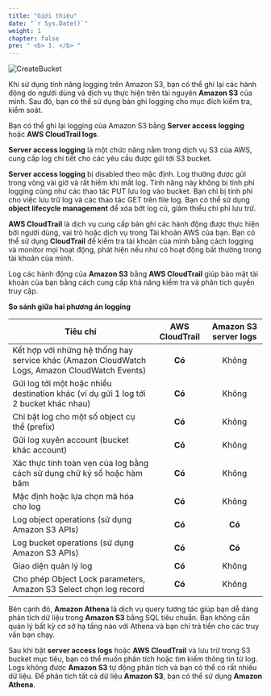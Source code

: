 ```yaml
---
title: "Giới thiệu"
date: "`r Sys.Date()`"
weight: 1
chapter: false
pre: " <b> 1. </b> "
---
```


![CreateBucket](/FCJ-Workshop-2/images/favicon.png)

Khi sử dụng tính năng logging trên Amazon S3, bạn có thể ghi lại các hành động do người dùng và dịch vụ thực hiện trên tài nguyên **Amazon S3** của mình. Sau đó, bạn có thể sử dụng bản ghi logging cho mục đích kiểm tra, kiểm soát.

Bạn có thể ghi lại logging của Amazon S3 bằng **Server access logging** hoặc **AWS CloudTrail logs**.

**Server access logging** là một chức năng nằm trong dịch vụ S3 của AWS, cung cấp log chi tiết cho các yêu cầu được gửi tới S3 bucket.

**Server access logging** bị disabled theo mặc định. Log thường được gửi trong vòng vài giờ và rất hiếm khi mất log. Tính năng này không bị tính phí logging cũng như các thao tác PUT lưu log vào bucket. Bạn chỉ bị tính phí cho việc lưu trữ log và các thao tác GET trên file log. Bạn có thể sử dụng **object lifecycle management** để xóa bớt log cũ, giảm thiểu chi phí lưu trữ.

**AWS CloudTrail** là dịch vụ cung cấp bản ghi các hành động được thực hiện bởi người dùng, vai trò hoặc dịch vụ trong Tài khoản AWS của bạn. Bạn có thể sử dụng **CloudTrail** để kiểm tra tài khoản của mình bằng cách logging và monitor mọi hoạt động, phát hiện nếu như có hoạt động bất thường trong tài khoản của mình.

Log các hành động của **Amazon S3** bằng **AWS CloudTrail** giúp bảo mật tài khoản của bạn bằng cách cung cấp khả năng kiểm tra và phân tích quyền truy cập.

**So sánh giữa hai phương án logging**

| Tiêu chí                                                                                       | AWS CloudTrail | Amazon S3 server logs |
| ---------------------------------------------------------------------------------------------- | :------------: | :-------------------: |
| Kết hợp với những hệ thống hay service khác (Amazon CloudWatch Logs, Amazon CloudWatch Events) |     **Có**     |         Không         |
| Gửi log tới một hoặc nhiều destination khác (ví dụ gửi 1 log tới 2 bucket khác nhau)           |     **Có**     |         Không         |
| Chỉ bật log cho một số object cụ thể (prefix)                                                  |     **Có**     |         Không         |
| Gửi log xuyên account (bucket khác account)                                                    |     **Có**     |         Không         |
| Xác thực tính toàn vẹn của log bằng cách sử dụng chữ ký số hoặc hàm băm                        |     **Có**     |         Không         |
| Mặc định hoặc lựa chọn mã hóa cho log                                                          |     **Có**     |         Không         |
| Log object operations (sử dụng Amazon S3 APIs)                                                 |     **Có**     |        **Có**         |
| Log bucket operations (sử dụng Amazon S3 APIs)                                                 |     **Có**     |        **Có**         |
| Giao diện quản lý log                                                                          |     **Có**     |         Không         |
| Cho phép Object Lock parameters, Amazon S3 Select chọn log record                              |     **Có**     |         Không         |

Bên cạnh đó, **Amazon Athena** là dịch vụ query tương tác giúp bạn dễ dàng phân tích dữ liệu trong **Amazon S3** bằng SQL tiêu chuẩn. Bạn không cần quản lý bất kỳ cơ sở hạ tầng nào với Athena và bạn chỉ trả tiền cho các truy vấn bạn chạy.

Sau khi bật **server access logs** hoặc **AWS CloudTrail** và lưu trữ trong S3 bucket mục tiêu, bạn có thể muốn phân tích hoặc tìm kiếm thông tin từ log. Logs không được **Amazon S3** tự động phân tích và bạn có thể có rất nhiều dữ liệu. Để phân tích tất cả dữ liệu **Amazon S3**, bạn có thể sử dụng **Amazon Athena**.
